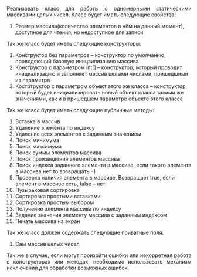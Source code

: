 <p align=justify>Реализовать класс для работы с одномерными статическими массивами целых чисел. Класс будет иметь следующие свойства:</p>
<ol>
<li>Размер массива(количество элементов в нём на данный момент), доступное для чтения, но недоступное для записи</li>
 </ol>
Так же класс будет иметь следующие конструкторы:
<ol>
<li>Конструктор без параметров – конструктор по умолчанию, проводяющий базовую иницаилизацию массива</li>
<li>Конструктор с параметром int[] – конструктор, который проводит инициализацию и заполняет массив целыми числами, пришедшими из параметра</li>
<li>Костртруктор с параметром объект этого же класса – конструктор, который будет инициализировать новый объект класса такими же значениями, как и в пришедшем параметре объекте этого класса</li>
</ol>
<p align=justify>Так же класс будет иметь следующие публичные методы:</p>
<ol>
  <li>Вставка в массив</li>
  <li>Удаление элемента по индексу</li>
  <li>Удаление всех элементов с заданным значением</li>
  <li>Поиск минимума</li>
  <li>Поиск максимума</li>
  <li>Поиск суммы элементов массива</li>
  <li>Поиск произведения элементов массива</li>
<li>Поиск индекса заданного элемента в массиве, если такого элемента в массиве нет то возвращать -1</li>
<li>Проверка наличия элемента в массиве. Возвращает true, если элемент в массиве есть, false – нет.</li>
  <li>Пузырьковая сортировка</li>
  <li>Сортировка простыми вставками</li>
  <li>Сортировка простым выбором</li>
  <li>Получение элемента массива по индексу</li>
  <li>Задание значения элементу массива с заданным индексом</li>
  <li>Печать массива на экран</li>
  </ol>
<p align=justify>Так же класс должен содержать следующие приватные поля:</p>
<ol>
  <li>Сам массив целых чисел</li>
  </ol>
<p align=justify>Так же в случае, если могут произойти ошибки или некорретная работа в конструкторах или методах, необходимо использовать механизм исключений для обработки возможных ошибок.</p>

